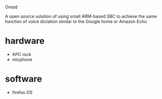 Oread

A open source solution of using small ARM-based SBC to achieve the same function of voice dictation similar to the Google home or Amazon Echo 

# hardware
* APC rock
* micphone 

# software
* firefox OS

